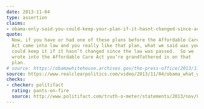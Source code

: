 ```yaml
---
date: 2013-11-04
type: assertion
claims:
- obama-only-said-you-could-keep-your-plan-if-it-hasnt-changed-since-aca-passed
quote:
  Now, if you have or had one of these plans before the Affordable Care
  Act came into law and you really like that plan, what we said was you
  could keep it if it hasn’t changed since the law was passed.  So we
  wrote into the Affordable Care Act you’re grandfathered in on that
  plan.
# source: https://obamawhitehouse.archives.gov/the-press-office/2013/11/04/remarks-president-aca-coalition-partners-and-supporters
source: https://www.realclearpolitics.com/video/2013/11/04/obama_what_we_said_was_you_can_keep_it_if_it_hasnt_changed_since_the_law_passed.html
checks:
- checker: politifact
  rating: pants-on-fire
  source: http://www.politifact.com/truth-o-meter/statements/2013/nov/06/barack-obama/barack-obama-says-what-hed-said-was-you-could-keep/
---
```

